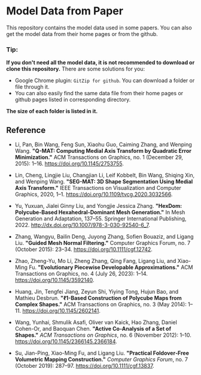 # Model Data from Paper

This repository contains the model data used in some papers.
You can also get the model data from their home pages or from the github.

### Tip:
**If you don't need all the model data, it is not recommended to download or clone this repository.** There are some solutions for you:
- Google Chrome plugin: `GitZip for github`. You can download a folder or file through it.
- You can also easily find the same data file from their home pages or github pages listed in corresponding directory.

**The size of each folder is listed in it.**

## Reference

- Li, Pan, Bin Wang, Feng Sun, Xiaohu Guo, Caiming Zhang, and Wenping Wang. **"Q-MAT: Computing Medial Axis Transform by Quadratic Error Minimization."** ACM Transactions on Graphics, no. 1 (December 29, 2015): 1–16. https://doi.org/10.1145/2753755.

- Lin, Cheng, Lingjie Liu, Changjian Li, Leif Kobbelt, Bin Wang, Shiqing Xin, and Wenping Wang. **"SEG-MAT: 3D Shape Segmentation Using Medial Axis Transform."** IEEE Transactions on Visualization and Computer Graphics, 2020, 1–1. https://doi.org/10.1109/tvcg.2020.3032566.

- Yu, Yuxuan, Jialei Ginny Liu, and Yongjie Jessica Zhang. **"HexDom: Polycube-Based Hexahedral-Dominant Mesh Generation."** In Mesh Generation and Adaptation, 137–55. Springer International Publishing, 2022. http://dx.doi.org/10.1007/978-3-030-92540-6_7.

- Zhang, Wangyu, Bailin Deng, Juyong Zhang, Sofien Bouaziz, and Ligang Liu. **"Guided Mesh Normal Filtering."** Computer Graphics Forum, no. 7 (October 2015): 23–34. https://doi.org/10.1111/cgf.12742.

- Zhao, Zheng-Yu, Mo Li, Zheng Zhang, Qing Fang, Ligang Liu, and Xiao-Ming Fu. **"Evolutionary Piecewise Developable Approximations."** ACM Transactions on Graphics, no. 4 (July 26, 2023): 1–14. https://doi.org/10.1145/3592140.

- Huang, Jin, Tengfei Jiang, Zeyun Shi, Yiying Tong, Hujun Bao, and Mathieu Desbrun. **"ℓ1-Based Construction of Polycube Maps from Complex Shapes."** ACM Transactions on Graphics, no. 3 (May 2014): 1–11. https://doi.org/10.1145/2602141.

- Wang, Yunhai, Shmulik Asafi, Oliver van Kaick, Hao Zhang, Daniel Cohen-Or, and Baoquan Chen. **"Active Co-Analysis of a Set of Shapes."** *ACM Transactions on Graphics*, no. 6 (November 2012): 1–10. https://doi.org/10.1145/2366145.2366184.
- Su, Jian-Ping, Xiao-Ming Fu, and Ligang Liu. **"Practical Foldover‐Free Volumetric Mapping Construction."** *Computer Graphics Forum*, no. 7 (October 2019): 287–97. https://doi.org/10.1111/cgf.13837.